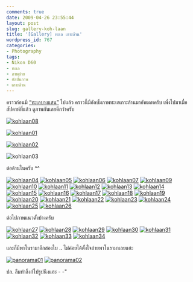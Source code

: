 ```yaml
---
comments: true
date: 2009-04-26 23:55:44
layout: post
slug: gallery-koh-laan
title: '[Gallery] ทะเล เกาะล้าน'
wordpress_id: 767
categories:
- Photography
tags:
- Nikon D60
- ทะเล
- ภาพถ่าย
- อัลบั้มภาพ
- เกาะล้าน
---
```


คราวก่อนมี [“ทะเลบางแสน”](http://www.armno.in.th/20081206/%E0%B8%97%E0%B8%B0%E0%B9%80%E0%B8%A5%E0%B8%9A%E0%B8%B2%E0%B8%87%E0%B9%81%E0%B8%AA%E0%B8%99) ไปแล้ว คราวนี้มีอัลบั้มภาพทะเลเกาะล้านมาอัพเดทครับ เพิ่งไปมาเมื่อสัปดาห์ที่แล้ว ดูภาพกันเลยดีกว่าครับ

[![kohlaan08](http://www.armno.in.th/wp-content/uploads/2009/04/kohlaan08-thumb.jpg)](http://www.armno.in.th/wp-content/uploads/2009/04/kohlaan08.jpg)

[![kohlaan01](http://www.armno.in.th/wp-content/uploads/2009/04/kohlaan01-thumb.jpg)](http://www.armno.in.th/wp-content/uploads/2009/04/kohlaan01.jpg)

[![kohlaan02](http://www.armno.in.th/wp-content/uploads/2009/04/kohlaan02-thumb.jpg)](http://www.armno.in.th/wp-content/uploads/2009/04/kohlaan02.jpg)

![kohlaan03](http://www.armno.in.th/wp-content/uploads/2009/04/kohlaan03-thumb.jpg)

ต่อด้านในครับ ^^



[![kohlaan04](http://www.armno.in.th/wp-content/uploads/2009/04/kohlaan04-thumb.jpg)](http://www.armno.in.th/wp-content/uploads/2009/04/kohlaan04.jpg) [![kohlaan05](http://www.armno.in.th/wp-content/uploads/2009/04/kohlaan05-thumb.jpg)](http://www.armno.in.th/wp-content/uploads/2009/04/kohlaan05.jpg) [![kohlaan06](http://www.armno.in.th/wp-content/uploads/2009/04/kohlaan06-thumb.jpg)](http://www.armno.in.th/wp-content/uploads/2009/04/kohlaan06.jpg) [![kohlaan07](http://www.armno.in.th/wp-content/uploads/2009/04/kohlaan07-thumb.jpg)](http://www.armno.in.th/wp-content/uploads/2009/04/kohlaan07.jpg) [![kohlaan09](http://www.armno.in.th/wp-content/uploads/2009/04/kohlaan09-thumb.jpg)](http://www.armno.in.th/wp-content/uploads/2009/04/kohlaan09.jpg) [![kohlaan10](http://www.armno.in.th/wp-content/uploads/2009/04/kohlaan10-thumb.jpg)](http://www.armno.in.th/wp-content/uploads/2009/04/kohlaan10.jpg) [![kohlaan11](http://www.armno.in.th/wp-content/uploads/2009/04/kohlaan11-thumb.jpg)](http://www.armno.in.th/wp-content/uploads/2009/04/kohlaan11.jpg) [![kohlaan12](http://www.armno.in.th/wp-content/uploads/2009/04/kohlaan12-thumb.jpg)](http://www.armno.in.th/wp-content/uploads/2009/04/kohlaan12.jpg) [![kohlaan13](http://www.armno.in.th/wp-content/uploads/2009/04/kohlaan13-thumb.jpg)](http://www.armno.in.th/wp-content/uploads/2009/04/kohlaan13.jpg) [![kohlaan14](http://www.armno.in.th/wp-content/uploads/2009/04/kohlaan14-thumb.jpg)](http://www.armno.in.th/wp-content/uploads/2009/04/kohlaan14.jpg) [![kohlaan15](http://www.armno.in.th/wp-content/uploads/2009/04/kohlaan15-thumb.jpg)](http://www.armno.in.th/wp-content/uploads/2009/04/kohlaan15.jpg) [![kohlaan16](http://www.armno.in.th/wp-content/uploads/2009/04/kohlaan16-thumb.jpg)](http://www.armno.in.th/wp-content/uploads/2009/04/kohlaan16.jpg) [![kohlaan17](http://www.armno.in.th/wp-content/uploads/2009/04/kohlaan17-thumb.jpg)](http://www.armno.in.th/wp-content/uploads/2009/04/kohlaan17.jpg) [![kohlaan18](http://www.armno.in.th/wp-content/uploads/2009/04/kohlaan18-thumb.jpg)](http://www.armno.in.th/wp-content/uploads/2009/04/kohlaan18.jpg) [![kohlaan19](http://www.armno.in.th/wp-content/uploads/2009/04/kohlaan19-thumb.jpg)](http://www.armno.in.th/wp-content/uploads/2009/04/kohlaan19.jpg) [![kohlaan20](http://www.armno.in.th/wp-content/uploads/2009/04/kohlaan20-thumb.jpg)](http://www.armno.in.th/wp-content/uploads/2009/04/kohlaan20.jpg) [![kohlaan21](http://www.armno.in.th/wp-content/uploads/2009/04/kohlaan21-thumb.jpg)](http://www.armno.in.th/wp-content/uploads/2009/04/kohlaan21.jpg) [![kohlaan22](http://www.armno.in.th/wp-content/uploads/2009/04/kohlaan22-thumb.jpg)](http://www.armno.in.th/wp-content/uploads/2009/04/kohlaan22.jpg) [![kohlaan23](http://www.armno.in.th/wp-content/uploads/2009/04/kohlaan23-thumb.jpg)](http://www.armno.in.th/wp-content/uploads/2009/04/kohlaan23.jpg) [![kohlaan24](http://www.armno.in.th/wp-content/uploads/2009/04/kohlaan24-thumb.jpg)](http://www.armno.in.th/wp-content/uploads/2009/04/kohlaan24.jpg) [![kohlaan25](http://www.armno.in.th/wp-content/uploads/2009/04/kohlaan25-thumb.jpg)](http://www.armno.in.th/wp-content/uploads/2009/04/kohlaan25.jpg) [![kohlaan26](http://www.armno.in.th/wp-content/uploads/2009/04/kohlaan26-thumb.jpg)](http://www.armno.in.th/wp-content/uploads/2009/04/kohlaan26.jpg)

ต่อไปภาพแนวตั้งบ้างครับ

[![kohlaan27](http://www.armno.in.th/wp-content/uploads/2009/04/kohlaan27-thumb.jpg)](http://www.armno.in.th/wp-content/uploads/2009/04/kohlaan27.jpg) [![kohlaan28](http://www.armno.in.th/wp-content/uploads/2009/04/kohlaan28-thumb.jpg)](http://www.armno.in.th/wp-content/uploads/2009/04/kohlaan28.jpg) [![kohlaan29](http://www.armno.in.th/wp-content/uploads/2009/04/kohlaan29-thumb.jpg)](http://www.armno.in.th/wp-content/uploads/2009/04/kohlaan29.jpg) [![kohlaan30](http://www.armno.in.th/wp-content/uploads/2009/04/kohlaan30-thumb.jpg)](http://www.armno.in.th/wp-content/uploads/2009/04/kohlaan30.jpg) [![kohlaan31](http://www.armno.in.th/wp-content/uploads/2009/04/kohlaan31-thumb.jpg)](http://www.armno.in.th/wp-content/uploads/2009/04/kohlaan31.jpg) [![kohlaan32](http://www.armno.in.th/wp-content/uploads/2009/04/kohlaan32-thumb.jpg)](http://www.armno.in.th/wp-content/uploads/2009/04/kohlaan32.jpg) [![kohlaan33](http://www.armno.in.th/wp-content/uploads/2009/04/kohlaan33-thumb.jpg)](http://www.armno.in.th/wp-content/uploads/2009/04/kohlaan33.jpg) [![kohlaan34](http://www.armno.in.th/wp-content/uploads/2009/04/kohlaan34-thumb.jpg)](http://www.armno.in.th/wp-content/uploads/2009/04/kohlaan34.jpg)

และก็มีพาโนรามาอีกสองใบ .. ไม่ค่อยได้ตั้งใจถ่ายพาโนรามาเลยแฮะ

[![panorama01](http://www.armno.in.th/wp-content/uploads/2009/04/panorama01-thumb.jpg)](http://www.armno.in.th/wp-content/uploads/2009/04/panorama01.jpg) [![panorama02](http://www.armno.in.th/wp-content/uploads/2009/04/panorama02-thumb.jpg)](http://www.armno.in.th/wp-content/uploads/2009/04/panorama02.jpg)

ปล. ลืมทำลิ้งก์ไปรูปนึงแฮะ - -"
